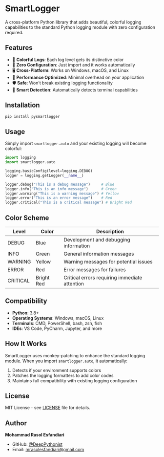 # SmartLogger

A cross-platform Python library that adds beautiful, colorful logging capabilities to the standard Python logging module with zero configuration required.

## Features

- 🎨 **Colorful Logs**: Each log level gets its distinctive color
- 🔧 **Zero Configuration**: Just import and it works automatically  
- 🖥️ **Cross-Platform**: Works on Windows, macOS, and Linux
- 🏃 **Performance Optimized**: Minimal overhead on your application
- 🛡️ **Safe**: Won't break existing logging functionality
- 📱 **Smart Detection**: Automatically detects terminal capabilities

## Installation

```bash
pip install pysmartlogger
```

## Usage

Simply import `smartlogger.auto` and your existing logging will become colorful:

```python
import logging
import smartlogger.auto

logging.basicConfig(level=logging.DEBUG)
logger = logging.getLogger(__name__)

logger.debug("This is a debug message")     # Blue
logger.info("This is an info message")      # Green  
logger.warning("This is a warning message") # Yellow
logger.error("This is an error message")    # Red
logger.critical("This is a critical message") # Bright Red
```

## Color Scheme

| Level | Color | Description |
|-------|-------|-------------|
| DEBUG | Blue | Development and debugging information |
| INFO | Green | General information messages |
| WARNING | Yellow | Warning messages for potential issues |
| ERROR | Red | Error messages for failures |
| CRITICAL | Bright Red | Critical errors requiring immediate attention |

## Compatibility

- **Python**: 3.8+
- **Operating Systems**: Windows, macOS, Linux
- **Terminals**: CMD, PowerShell, bash, zsh, fish
- **IDEs**: VS Code, PyCharm, Jupyter, and more

## How It Works

SmartLogger uses monkey-patching to enhance the standard logging module. When you import `smartlogger.auto`, it automatically:

1. Detects if your environment supports colors
2. Patches the logging formatters to add color codes
3. Maintains full compatibility with existing logging configuration

## License

MIT License - see [LICENSE](LICENSE) file for details.

## Author

**Mohammad Rasol Esfandiari**  
- GitHub: [@DeepPythonist](https://github.com/DeepPythonist)
- Email: mrasolesfandiari@gmail.com 